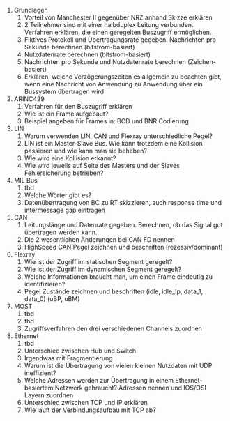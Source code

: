 1. Grundlagen
   1. Vorteil von Manchester II gegenüber NRZ anhand Skizze erklären
   2. 2 Teilnehmer sind mit einer halbduplex Leitung verbunden. Verfahren erklären, die einen geregelten Buszugriff ermöglichen.
   3. Fiktives Protokoll und Übertragungsrate gegeben. Nachrichten pro Sekunde berechnen (bitstrom-basiert)
   4. Nutzdatenrate berechnen (bitstrom-basiert)
   5. Nachrichten pro Sekunde und Nutzdatenrate berechnen (Zeichen-basiert)
   6. Erklären, welche Verzögerungszeiten es allgemein zu beachten gibt, wenn eine Nachricht von Anwendung zu Anwendung über ein Bussystem übertragen wird
2. ARINC429
   1. Verfahren für den Buszugriff erklären
   2. Wie ist ein Frame aufgebaut?
   3. Beispiel angeben für Frames in: BCD und BNR Codierung
3. LIN
   1. Warum verwenden LIN, CAN und Flexray unterschiedliche Pegel?
   2. LIN ist ein Master-Slave Bus. Wie kann trotzdem eine Kollision passieren und wie kann man sie beheben?
   3. Wie wird eine Kollision erkannt?
   4. Wie wird jeweils auf Seite des Masters und der Slaves Fehlersicherung betrieben?
4. MIL Bus
   1. tbd
   2. Welche Wörter gibt es?
   3. Datenübertragung von BC zu RT skizzieren, auch response time und intermessage gap eintragen
5. CAN
   1. Leitungslänge und Datenrate gegeben. Berechnen, ob das Signal gut übertragen werden kann.
   2. Die 2 wesentlichen Änderungen bei CAN FD nennen
   3. HighSpeed CAN Pegel zeichnen und beschriften (rezessiv/dominant)
6. Flexray
   1. Wie ist der Zugriff im statischen Segment geregelt?
   2. Wie ist der Zugriff im dynamischen Segment geregelt?
   3. Welche Informationen braucht man, um einen Frame eindeutig zu identifizieren?
   4. Pegel Zustände zeichnen und beschriften (idle, idle_lp, data_1, data_0) (uBP, uBM)
7. MOST
   1. tbd
   2. tbd
   3. Zugriffsverfahren den drei verschiedenen Channels zuordnen
8. Ethernet
   1. tbd
   2. Unterschied zwischen Hub und Switch
   3. Irgendwas mit Fragmentierung
   4. Warum ist die Übertragung von vielen kleinen Nutzdaten mit UDP ineffizient?
   5. Welche Adressen werden zur Übertragung in einem Ethernet-basiertem Netzwerk gebraucht? Adressen nennen und IOS/OSI Layern zuordnen
   6. Unterschied zwischen TCP und IP erklären
   7. Wie läuft der Verbindungsaufbau mit TCP ab?